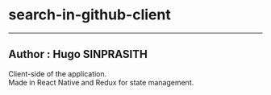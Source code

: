 # search-in-github-client
***
## Author : Hugo SINPRASITH

Client-side of the application.  
Made in React Native and Redux for state management.